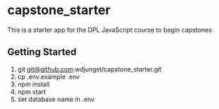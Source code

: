 # capstone_starter
This is a starter app for the DPL JavaScript course to begin capstones

## Getting Started
1.  git git@github.com:wdjungst/capstone_starter.git <project-name>
2.  cp .env.example .env
3.  npm install
4.  npm start
5.  set database name in .env
